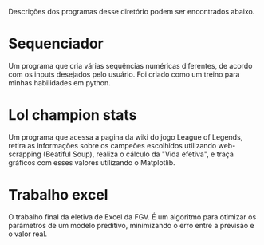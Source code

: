 Descrições dos programas desse diretório podem ser encontrados abaixo.

# Sequenciador

Um programa que cria várias sequências numéricas diferentes, de acordo com os inputs desejados pelo usuário. Foi criado como um treino para minhas habilidades em python.

# Lol champion stats

Um programa que acessa a pagina da wiki do jogo League of Legends, retira as informações sobre os campeões escolhidos utilizando web-scrapping (Beatiful Soup), realiza o cálculo da "Vida efetiva", e traça gráficos com esses valores utilizando o Matplotlib.

# Trabalho excel

O trabalho final da eletiva de Excel da FGV. É um algoritmo para otimizar os parâmetros de um modelo preditivo, minimizando o erro entre a previsão e o valor real.
